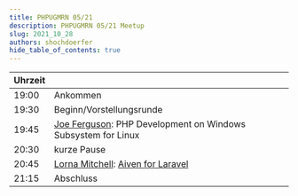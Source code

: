 ```yaml
---
title: PHPUGMRN 05/21
description: PHPUGMRN 05/21 Meetup
slug: 2021_10_28
authors: shochdoerfer
hide_table_of_contents: true
---
```


| Uhrzeit |                                                                                                        | 
|---------|--------------------------------------------------------------------------------------------------------|
| 19:00   | Ankommen                                                                                               |
| 19:30   | Beginn/Vorstellungsrunde                                                                               |
| 19:45   | [Joe Ferguson](https://phpc.social/@joepferguson): PHP Development on Windows Subsystem for Linux      |
| 20:30   | kurze Pause                                                                                            |
| 20:45   | [Lorna Mitchell](https://twitter.com/lornajane): [Aiven for Laravel](https://noti.st/lornajane/19mifK) |
| 21:15   | Abschluss                                                                                              |
